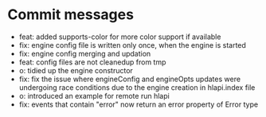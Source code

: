 # Commit messages

- feat: added supports-color for more color support if available
- fix: engine config file is written only once, when the engine is started
- fix: engine config merging and updation
- feat: config files are not cleanedup from tmp
- o: tidied up the engine constructor
- fix: fix the issue where engineConfig and engineOpts updates were undergoing race conditions due to the engine creation in hlapi.index file
- o: introduced an example for remote run hlapi
- fix: events that contain "error" now return an error property of Error type
